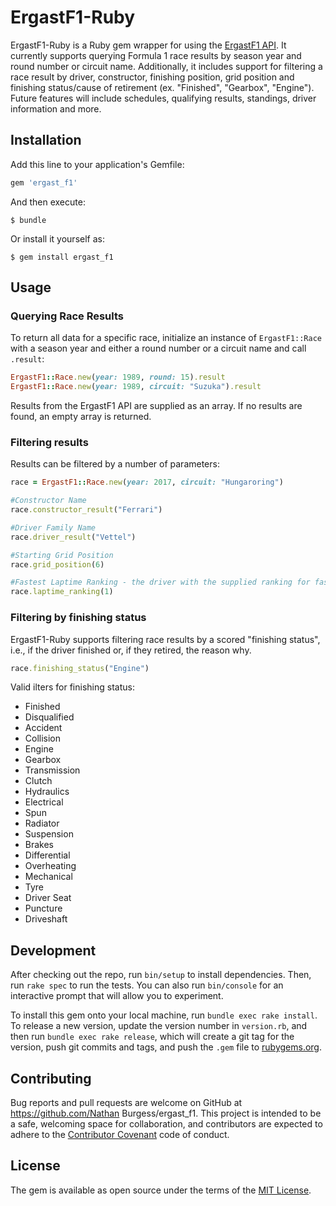 # ErgastF1-Ruby
ErgastF1-Ruby is a Ruby gem wrapper for using the [ErgastF1 API](http://ergast.com/mrd/).
It currently supports querying Formula 1 race results by season year and round number or circuit name. Additionally, it includes support for filtering a race result by driver, constructor, finishing position, grid position and finishing status/cause of retirement (ex. "Finished", "Gearbox", "Engine"). Future features will include schedules, qualifying results, standings, driver information and more.

## Installation

Add this line to your application's Gemfile:

```ruby
gem 'ergast_f1'
```

And then execute:

    $ bundle

Or install it yourself as:

    $ gem install ergast_f1

## Usage

### Querying Race Results
To return all data for a specific race, initialize an instance of `ErgastF1::Race` with a season year and either a round number or a circuit name and call `.result`:

```ruby
ErgastF1::Race.new(year: 1989, round: 15).result
ErgastF1::Race.new(year: 1989, circuit: "Suzuka").result

```
Results from the ErgastF1 API are supplied as an array. If no results are found, an empty array is returned.

### Filtering results
Results can be filtered by a number of parameters:

```ruby
race = ErgastF1::Race.new(year: 2017, circuit: "Hungaroring")

#Constructor Name
race.constructor_result("Ferrari")

#Driver Family Name
race.driver_result("Vettel")

#Starting Grid Position
race.grid_position(6)

#Fastest Laptime Ranking - the driver with the supplied ranking for fastest laptime
race.laptime_ranking(1)

```
### Filtering by finishing status
ErgastF1-Ruby supports filtering race results by a scored "finishing status", i.e., if the driver finished or, if they retired, the reason why.
```ruby
race.finishing_status("Engine")
```
Valid ilters for finishing status:

* Finished
* Disqualified
* Accident
* Collision
* Engine
* Gearbox
* Transmission
* Clutch
* Hydraulics
* Electrical
* Spun
* Radiator
* Suspension
* Brakes
* Differential
* Overheating
* Mechanical
* Tyre
* Driver Seat
* Puncture
* Driveshaft

## Development

After checking out the repo, run `bin/setup` to install dependencies. Then, run `rake spec` to run the tests. You can also run `bin/console` for an interactive prompt that will allow you to experiment.

To install this gem onto your local machine, run `bundle exec rake install`. To release a new version, update the version number in `version.rb`, and then run `bundle exec rake release`, which will create a git tag for the version, push git commits and tags, and push the `.gem` file to [rubygems.org](https://rubygems.org).

## Contributing

Bug reports and pull requests are welcome on GitHub at https://github.com/Nathan Burgess/ergast_f1. This project is intended to be a safe, welcoming space for collaboration, and contributors are expected to adhere to the [Contributor Covenant](http://contributor-covenant.org) code of conduct.


## License

The gem is available as open source under the terms of the [MIT License](http://opensource.org/licenses/MIT).

